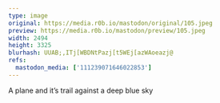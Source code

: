 ```yaml
---
type: image
original: https://media.r0b.io/mastodon/original/105.jpeg
preview: https://media.r0b.io/mastodon/preview/105.jpeg
width: 2494
height: 3325
blurhash: UUAB;,ITj[WBDNtPazj[t5WEj[azWAoeazj@
refs:
  mastodon_media: ['111239071646022853']
---
```


A plane and it’s trail against a deep blue sky
